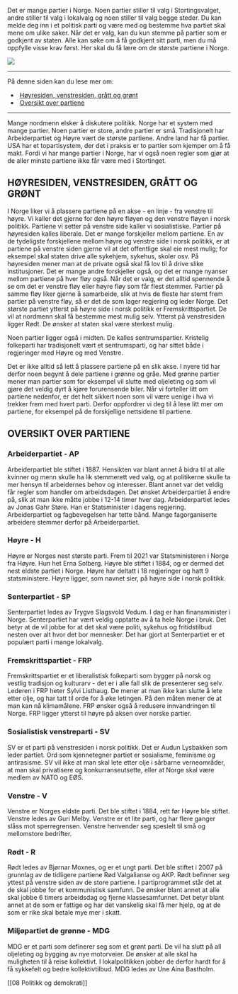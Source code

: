 Det er mange partier i Norge. Noen partier stiller til valg i Stortingsvalget, andre stiller til valg i lokalvalg og noen stiller til valg begge steder. Du kan melde deg inn i et politisk parti og være med og bestemme hva partiet skal mene om ulike saker. Når det er valg, kan du kun stemme på partier som er godkjent av staten. Alle kan søke om å få godkjent sitt parti, men du må oppfylle visse krav først. Her skal du få lære om de største partiene i Norge.

![](https://cdn.kursoria.no/pensum/elements/pensum-for-samfunnskunnskapsproven-_hujiko.jpg)

---

På denne siden kan du lese mer om:

-    [Høyresiden, venstresiden, grått og grønt](https://app.norskkunnskap.no/pensum/rtehtr/cq44j7/hujiko#hoyresiden-venstresiden-gratt-og-gront)
-    [Oversikt over partiene](https://app.norskkunnskap.no/pensum/rtehtr/cq44j7/hujiko#oversikt-over-partiene)

---

Mange nordmenn elsker å diskutere politikk. Norge har et system med mange partier. Noen partier er store, andre partier er små. Tradisjonelt har Arbeiderpartiet og Høyre vært de største partiene. Andre land har få partier. USA har et topartisystem, der det i praksis er to partier som kjemper om å få makt. Fordi vi har mange partier i Norge, har vi også noen regler som gjør at de aller minste partiene ikke får være med i Stortinget.

## HØYRESIDEN, VENSTRESIDEN, GRÅTT OG GRØNT

I Norge liker vi å plassere partiene på en akse - en linje - fra venstre til høyre. Vi kaller det gjerne for den høyre fløyen og den venstre fløyen i norsk politikk. Partiene vi setter på venstre side kaller vi sosialistiske. Partier på høyresiden kalles liberale. Det er mange forskjeller mellom partiene. En av de tydeligste forskjellene mellom høyre og venstre side i norsk politikk, er at partiene på venstre siden gjerne vil at det offentlige skal eie mest mulig; for eksempel skal staten drive alle sykehjem, sykehus, skoler osv. På høyresiden mener man at de private også skal få lov til å drive slike institusjoner. Det er mange andre forskjeller også, og det er mange nyanser mellom partiene på hver fløy også. Når det er valg, er det alltid spennende å se om det er venstre fløy eller høyre fløy som får flest stemmer. Partier på samme fløy liker gjerne å samarbeide, slik at hvis de fleste har stemt frem partier på venstre fløy, så er det de som lager regjering og leder Norge. Det største partiet ytterst på høyre side i norsk politikk er Fremskrittspartiet. De vil at nordmenn skal få bestemme mest mulig selv. Ytterst på venstresiden ligger Rødt. De ønsker at staten skal være sterkest mulig.

Noen partier ligger også i midten. De kalles sentrumspartier. Kristelig folkeparti har tradisjonelt vært et sentrumsparti, og har sittet både i regjeringer med Høyre og med Venstre. 

Det er ikke alltid så lett å plassere partiene på en slik akse. I nyere tid har derfor noen begynt å dele partiene i grønne og gråe. Med grønne partier mener man partier som for eksempel vil slutte med oljeleting og som vil gjøre det veldig dyrt å kjøre forurensende biler. Når vi forteller litt om partiene nedenfor, er det helt sikkert noen som vil være uenige i hva vi trekker frem med hvert parti. Derfor oppfordrer vi deg til å lese litt mer om partiene, for eksempel på de forskjellige nettsidene til partiene.

## OVERSIKT OVER PARTIENE

### Arbeiderpartiet - AP

Arbeiderpartiet ble stiftet i 1887. Hensikten var blant annet å bidra til at alle kvinner og menn skulle ha lik stemmerett ved valg, og at politikerne skulle ta mer hensyn til arbeidernes behov og interesser. Blant annet var det veldig får regler som handler om arbeidsdagen. Det ønsket Arbeiderpartiet å endre på, slik at man ikke måtte jobbe i 12-14 timer hver dag. Arbeiderpartiet ledes av Jonas Gahr Støre. Han er Statsminister i dagens regjering. Arbeiderpartiet og fagbevegelsen har tette bånd. Mange fagorganiserte arbeidere stemmer derfor på Arbeiderpartiet.

### Høyre - H

Høyre er Norges nest største parti. Frem til 2021 var Statsministeren i Norge fra Høyre. Hun het Erna Solberg. Høyre ble stiftet i 1884, og er dermed det nest eldste partiet i Norge. Høyre har deltatt i 18 regjeringer og hatt 9 statsministere. Høyre ligger, som navnet sier, på høyre side i norsk politikk.

### Senterpartiet - SP

Senterpartiet ledes av Trygve Slagsvold Vedum. I dag er han finansminister i Norge. Senterpartiet har vært veldig opptatte av å ta hele Norge i bruk. Det betyr at de vil jobbe for at det skal være politi, sykehus og fritidstilbud nesten over alt hvor det bor mennesker. Det har gjort at Senterpartiet er et populært parti i mange lokalvalg.

### Fremskrittspartiet - FRP

Fremskrittspartiet er et liberalistisk folkeparti som bygger på norsk og vestlig tradisjon og kulturarv - det er i alle fall slik de presenterer seg selv. Lederen i FRP heter Sylvi Listhaug. De mener at man ikke kan slutte å lete etter olje, og har tatt til orde for å øke letingen. På den måten mener de at man kan nå klimamålene. FRP ønsker også å redusere innvandringen til Norge. FRP ligger ytterst til høyre på aksen over norske partier.

### Sosialistisk venstreparti - SV

SV er et parti på venstresiden i norsk politikk. Det er Audun Lysbakken som leder partiet. Ord som kjennetegner partiet er sosialisme, feminisme og antirasisme. SV vil ikke at man skal lete etter olje i sårbarne verneområder, at man skal privatisere og konkurranseutsette, eller at Norge skal være medlem av NATO og EØS. 

### Venstre - V

Venstre er Norges eldste parti. Det ble stiftet i 1884, rett før Høyre ble stiftet. Venstre ledes av Guri Melby. Venstre er et lite parti, og har flere ganger slåss mot sperregrensen. Venstre henvender seg spesielt til små og mellomstore bedrifter. 

### Rødt - R

Rødt ledes av Bjørnar Moxnes, og er et ungt parti. Det ble stiftet i 2007 på grunnlag av de tidligere partiene Rød Valgalianse og AKP. Rødt befinner seg yttest på venstre siden av de store partiene. I partiprogrammet står det at de skal jobbe for et kommunistisk samfunn. De ønsker blant annet at alle skal jobbe 6 timers arbeidsdag og fjerne klassesamfunnet. Det betyr blant annet at de som er fattige og har det vanskelig skal få mer hjelp, og at de som er rike skal betale mye mer i skatt.

### Miljøpartiet de grønne - MDG

MDG er et parti som definerer seg som et grønt parti. De vil ha slutt på all oljeleting og bygging av nye motorveier. De ønsker at alle skal ha muligheten til å reise kollektivt. I lokalpolitikken jobber de derfor hardt for å få sykkefelt og bedre kollektivtilbud. MDG ledes av Une Aina Bastholm.


[[08 Politikk og demokrati]]